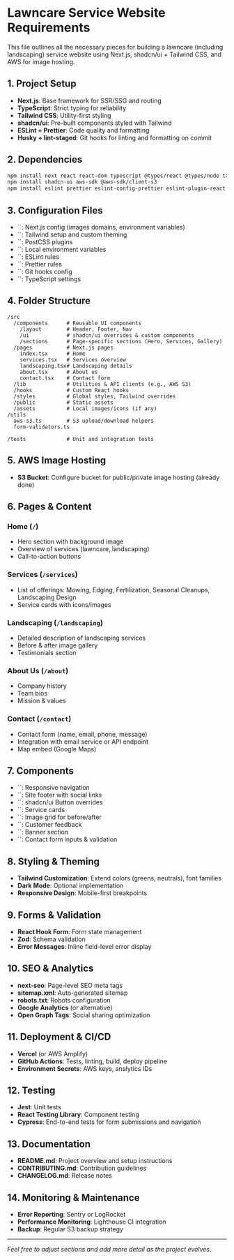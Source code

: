# Lawncare Service Website Requirements

This file outlines all the necessary pieces for building a lawncare (including landscaping) service website using Next.js, shadcn/ui + Tailwind CSS, and AWS for image hosting.

## 1. Project Setup

- **Next.js**: Base framework for SSR/SSG and routing
- **TypeScript**: Strict typing for reliability
- **Tailwind CSS**: Utility-first styling
- **shadcn/ui**: Pre-built components styled with Tailwind
- **ESLint + Prettier**: Code quality and formatting
- **Husky + lint-staged**: Git hooks for linting and formatting on commit

## 2. Dependencies

```bash
npm install next react react-dom typescript @types/react @types/node tailwindcss postcss autoprefixer
npm install shadcn-ui aws-sdk @aws-sdk/client-s3
npm install eslint prettier eslint-config-prettier eslint-plugin-react eslint-plugin-react-hooks husky lint-staged
```

## 3. Configuration Files

- ``: Next.js config (images domains, environment variables)
- ``: Tailwind setup and custom theming
- ``: PostCSS plugins
- ``: Local environment variables
- ``: ESLint rules
- ``: Prettier rules
- ``: Git hooks config
- ``: TypeScript settings

## 4. Folder Structure

```
/src
  /components      # Reusable UI components
    /layout        # Header, Footer, Nav
    /ui            # shadcn/ui overrides & custom components
    /sections      # Page-specific sections (Hero, Services, Gallery)
  /pages           # Next.js pages
    index.tsx      # Home
    services.tsx   # Services overview
    landscaping.tsx# Landscaping details
    about.tsx      # About us
    contact.tsx    # Contact form
  /lib             # Utilities & API clients (e.g., AWS S3)
  /hooks           # Custom React hooks
  /styles          # Global styles, Tailwind overrides
  /public          # Static assets
  /assets          # Local images/icons (if any)
/utils
  aws-s3.ts        # S3 upload/download helpers
  form-validators.ts

/tests             # Unit and integration tests
```

## 5. AWS Image Hosting

- **S3 Bucket**: Configure bucket for public/private image hosting (already done)

## 6. Pages & Content

### Home (`/`)

- Hero section with background image
- Overview of services (lawncare, landscaping)
- Call-to-action buttons

### Services (`/services`)

- List of offerings: Mowing, Edging, Fertilization, Seasonal Cleanups, Landscaping Design
- Service cards with icons/images

### Landscaping (`/landscaping`)

- Detailed description of landscaping services
- Before & after image gallery
- Testimonials section

### About Us (`/about`)

- Company history
- Team bios
- Mission & values

### Contact (`/contact`)

- Contact form (name, email, phone, message)
- Integration with email service or API endpoint
- Map embed (Google Maps)

## 7. Components

- ``: Responsive navigation
- ``: Site footer with social links
- ``: shadcn/ui Button overrides
- ``: Service cards
- ``: Image grid for before/after
- ``: Customer feedback
- ``: Banner section
- ``: Contact form inputs & validation

## 8. Styling & Theming

- **Tailwind Customization**: Extend colors (greens, neutrals), font families
- **Dark Mode**: Optional implementation
- **Responsive Design**: Mobile-first breakpoints

## 9. Forms & Validation

- **React Hook Form**: Form state management
- **Zod**: Schema validation
- **Error Messages**: Inline field-level error display

## 10. SEO & Analytics

- **next-seo**: Page-level SEO meta tags
- **sitemap.xml**: Auto-generated sitemap
- **robots.txt**: Robots configuration
- **Google Analytics** (or alternative)
- **Open Graph Tags**: Social sharing optimization

## 11. Deployment & CI/CD

- **Vercel** (or AWS Amplify)
- **GitHub Actions**: Tests, linting, build, deploy pipeline
- **Environment Secrets**: AWS keys, analytics IDs

## 12. Testing

- **Jest**: Unit tests
- **React Testing Library**: Component testing
- **Cypress**: End-to-end tests for form submissions and navigation

## 13. Documentation

- **README.md**: Project overview and setup instructions
- **CONTRIBUTING.md**: Contribution guidelines
- **CHANGELOG.md**: Release notes

## 14. Monitoring & Maintenance

- **Error Reporting**: Sentry or LogRocket
- **Performance Monitoring**: Lighthouse CI integration
- **Backup**: Regular S3 backup strategy

---

*Feel free to adjust sections and add more detail as the project evolves.*

